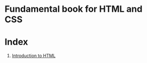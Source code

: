 # Fundamental book for HTML and CSS

# Index
1. [Introduction to HTML](IntroToHTML/Introduction_to_HTML.md)